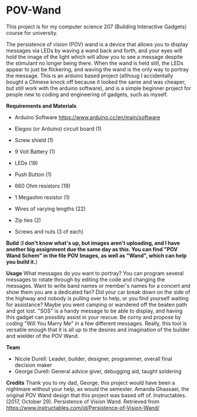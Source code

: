 # POV-Wand
This project is for my computer science 207 (Building Interactive Gadgets) course for university.

The persistence of vision (POV) wand is a device that allows you to display messages via LEDs by waving a wand back and forth, and your eyes will hold the image of the light which will allow you to see a message despite the stimulant no longer being there. When the wand is held still, the LEDs appear to just be flickering, and waving the wand is the only way to portray the message.
This is an arduino based project (althoug I accidentally bought a Chinese knock off because it looked the same and was cheaper, but still work with the arduino software), and is a simple beginner project for people new to coding and engineering of gadgets, such as myself.

**Requirements and Materials**
* Arduino Software https://www.arduino.cc/en/main/software

* Elegoo (or Arduino) circuit board (1)
* Screw shield (1)
* 9 Volt Battery (1)
* LEDs (19)
* Push Button (1)
* 660 Ohm resistors (19)
* 1 Megaohm resistor (1)
* Wires of varying lengths (22)
* Zip ties (2)
* Screws and nuts (3 of each)

**Build**
(**I don't know what's up, but images aren't uploading, and I have another big assignment due the same day as this. You can find "POV Wand Schem" in the file POV Images, as well as "Wand", which can help you build it.**)

**Usage**
What messages do you want to portray? You can program several messages to rotate through by editing the code and changing the messages. Want to write band names or member's names for a concert and show them you are a dedicated fan? Did your car break down on the side of the highway and nobody is pulling over to help, or you find yourself waiting for assistance? Maybe you went camping or wandered off the beaten path and got lost. "SOS" is a handy message to be able to display, and having this gadget can possibly assist in your rescue. Be corny and propose by coding "Will You Marry Me" in a few different messages. Really, this tool is versatile enough that it is all up to the desires and imagination of the builder and wielder of the POV Wand.

**Team**
* Nicole Durell: Leader, builder, designer, programmer, overall final decision maker
* George Durell: General advice giver, debugging aid, taught soldering

**Credits** 
Thank you to my dad, George, this project would have been a nightmare without your help, as would the semester.
Amanda Ghassaei, the original POV Wand design that this project was based off of.
    Instructables. (2017, October 29). Persistence of Vision Wand. Retrieved from https://www.instructables.com/id/Persistence-of-Vision-Wand/
